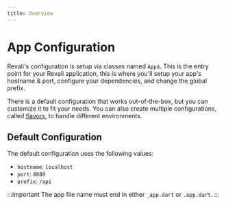 ```yaml
---
title: Overview
---
```


# App Configuration

Revali's configuration is setup via classes named `App`s. This is the entry point for your Revali application, this is where you'll setup your app's hostname & port, configure your dependencies, and change the global prefix.

There is a default configuration that works out-of-the-box, but you can customize it to fit your needs. You can also create multiple configurations, called [flavors](./flavors), to handle different environments.

## Default Configuration

The default configuration uses the following values:

-   `hostname`: `localhost`
-   `port`: `8080`
-   `prefix`: `/api`

:::important
The app file name must end in either `_app.dart` or `.app.dart`.
:::
